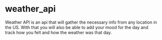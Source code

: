 # weather_api
Weather API is an api that will gather the necessary info from any location in the US. 
With that you will also be able to add your mood for the day and track how you felt and 
how the weather was that day.
